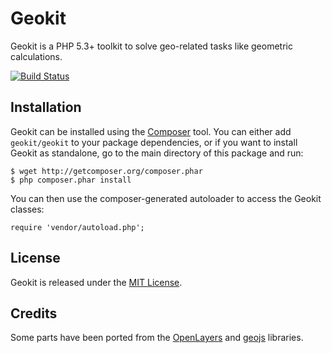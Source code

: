 Geokit
======

Geokit is a PHP 5.3+ toolkit to solve geo-related tasks like geometric calculations.

[![Build Status](https://secure.travis-ci.org/jsor/Geokit.png)](http://travis-ci.org/jsor/Geokit)

Installation
------------

Geokit can be installed using the [Composer](http://packagist.org/) tool. You can either add `geokit/geokit` to your package dependencies, or if you want to install Geokit as standalone, go to the main directory of this package and run:

    $ wget http://getcomposer.org/composer.phar
    $ php composer.phar install

You can then use the composer-generated autoloader to access the Geokit classes:

    require 'vendor/autoload.php';

License
-------

Geokit is released under the [MIT License](https://github.com/jsor/Geokit/blob/master/LICENSE).

Credits
-------

Some parts have been ported from the [OpenLayers](https://github.com/openlayers/openlayers)
and [geojs](http://code.google.com/p/geojs) libraries.
